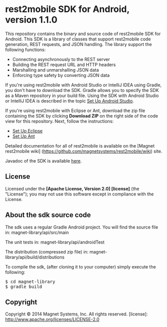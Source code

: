 # rest2mobile SDK for Android, version 1.1.0

This repository contains the binary and source code of rest2mobile SDK for Android. This SDK is a library of classes that support rest2mobile code generation, REST requests, and JSON handling. The library support the following functions: 
- Connecting asynchronously to the REST server
- Building the REST request URL and HTTP headers
- Marshalling and unmarshalling JSON data
- Enforcing type safety by converting JSON data

If you're using rest2mobile with Android Studio or IntelliJ IDEA using Gradle, you don't have to download the SDK. Gradle allows you to specify the SDK as a Maven repository in your build file. Using the SDK with Android Studio or IntelliJ IDEA is described in the topic [Set Up Android Studio](https://developer.magnet.com/android/).

If you're using rest2mobile with Eclipse or Ant, download the zip file containing the SDK by clicking **Download ZIP** on the right side of the code view for this repository. Next, follow the instructions: 
* [Set Up Eclipse](https://github.com/magnetsystems/rest2mobile/wiki/rest2mobile-setup-eclipse) 
* [Set Up Ant](https://github.com/magnetsystems/rest2mobile/wiki/rest2mobile-setup-ant) 

Detailed documentation for all of rest2mobile is available on the [Magnet rest2mobile wiki]
(https://github.com/magnetsystems/rest2mobile/wiki) site.

Javadoc of the SDK is available [here](https://magnetsystems.github.io/r2m-sdk-android/reference/com/magnet/android/mms/MagnetMobileClient.html).

## License

Licensed under the **[Apache License, Version 2.0] [license]** (the "License");
you may not use this software except in compliance with the License.

## About the sdk source code
The sdk uses a regular Gradle Android project. You will find the source file in:
magnet-library/api/src/main
 
The unit tests in:
magnet-library/api/androidTest
 
The distribution (compressed zip file) in:
magnet-library/api/build/distributions
 
To compile the sdk, (after cloning it to your computer) simply execute the following:
<pre>
$ cd magnet-library
$ gradle build
</pre>

## Copyright

Copyright © 2014 Magnet Systems, Inc. All rights reserved.
[license]: http://www.apache.org/licenses/LICENSE-2.0
